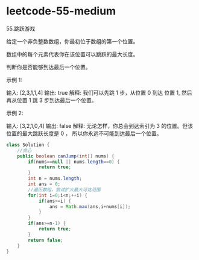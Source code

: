# leetcode-55-medium

55.跳跃游戏

给定一个非负整数数组，你最初位于数组的第一个位置。

数组中的每个元素代表你在该位置可以跳跃的最大长度。

判断你是否能够到达最后一个位置。

示例 1:

输入: [2,3,1,1,4]
输出: true
解释: 我们可以先跳 1 步，从位置 0 到达 位置 1, 然后再从位置 1 跳 3 步到达最后一个位置。

示例 2:

输入: [3,2,1,0,4]
输出: false
解释: 无论怎样，你总会到达索引为 3 的位置。但该位置的最大跳跃长度是 0 ， 所以你永远不可能到达最后一个位置。

```java
class Solution {
    //贪心
    public boolean canJump(int[] nums) {
        if(nums==null || nums.length==0) {
            return true;
        }
        int n = nums.length;
        int ans = 0;
        //遍历数组，尝试扩大最大可达范围
        for(int i=0;i<n;++i) {
            if(ans>=i) {
                ans = Math.max(ans,i+nums[i]);
            }
        }
        if(ans>=n-1) {
            return true;
        }
        return false;
    }
}	

```

